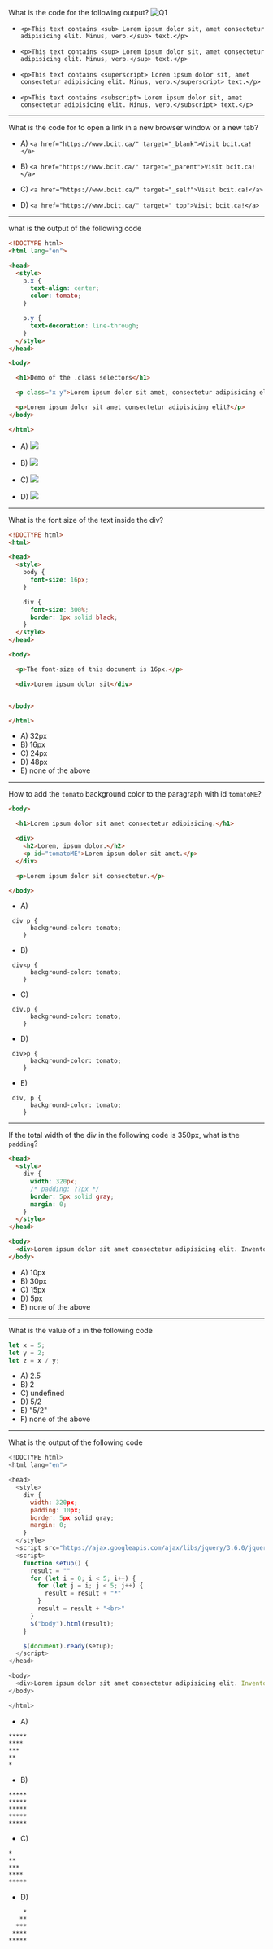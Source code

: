 
What is the code for the following output?
![Q1](https://cdn.discordapp.com/attachments/1017862173881544775/1032004879801127012/unknown.png)

- `<p>This text contains <sub> Lorem ipsum dolor sit, amet consectetur adipisicing elit. Minus, vero.</sub> text.</p>`

- `<p>This text contains <sup> Lorem ipsum dolor sit, amet consectetur adipisicing elit. Minus, vero.</sup> text.</p>`

- `<p>This text contains <superscript> Lorem ipsum dolor sit, amet consectetur adipisicing elit. Minus, vero.</superscript> text.</p>`

- `<p>This text contains <subscript> Lorem ipsum dolor sit, amet consectetur adipisicing elit. Minus, vero.</subscript> text.</p>`





---
<!-- q2 -->
What is the code for to open a link in a new browser window or a new tab?

- A) `<a href="https://www.bcit.ca/" target="_blank">Visit bcit.ca!</a>`

- B) `<a href="https://www.bcit.ca/" target="_parent">Visit bcit.ca!</a>`

- C) `<a href="https://www.bcit.ca/" target="_self">Visit bcit.ca!</a>`

- D) `<a href="https://www.bcit.ca/" target="_top">Visit bcit.ca!</a>`





---
what is the output of the following code
```html
<!DOCTYPE html>
<html lang="en">

<head>
  <style>
    p.x {
      text-align: center;
      color: tomato;
    }

    p.y {
      text-decoration: line-through;
    }
  </style>
</head>

<body>

  <h1>Demo of the .class selectors</h1>

  <p class="x y">Lorem ipsum dolor sit amet, consectetur adipisicing elit.</p>

  <p>Lorem ipsum dolor sit amet consectetur adipisicing elit?</p>
</body>

</html>
```

- A) ![](https://cdn.discordapp.com/attachments/1017862173881544775/1032007844326813706/unknown.png)

- B) ![](https://cdn.discordapp.com/attachments/1017862173881544775/1032008013134962778/unknown.png)

- C) ![](https://cdn.discordapp.com/attachments/1017862173881544775/1032008048589410314/unknown.png)

- D) ![](https://cdn.discordapp.com/attachments/1017862173881544775/1032008090083655741/unknown.png)





---
What is the font size of the text inside the div?

```html
<!DOCTYPE html>
<html>

<head>
  <style>
    body {
      font-size: 16px;
    }

    div {
      font-size: 300%;
      border: 1px solid black;
    }
  </style>
</head>

<body>

  <p>The font-size of this document is 16px.</p>

  <div>Lorem ipsum dolor sit</div>


</body>

</html>
```

- A) 32px
- B) 16px
- C) 24px
- D) 48px
- E) none of the above




---
How to add the `tomato` background color to the paragraph with id `tomatoME`?

```html
<body>

  <h1>Lorem ipsum dolor sit amet consectetur adipisicing.</h1>

  <div>
    <h2>Lorem, ipsum dolor.</h2>
    <p id="tomatoME">Lorem ipsum dolor sit amet.</p>
  </div>

  <p>Lorem ipsum dolor sit consectetur.</p>

</body>
```

- A) 
```
 div p {
      background-color: tomato;
    }
```

- B) 
```
 div<p {
      background-color: tomato;
    }
```

- C) 
```
 div.p {
      background-color: tomato;
    }
```

- D) 
```
 div>p {
      background-color: tomato;
    }
```

- E) 
```
 div, p {
      background-color: tomato;
    }
```


--- 
If the total width of the div in the following code is 350px, what is the `padding`?

```html
<head>
  <style>
    div {
      width: 320px;
      /* padding: ??px */
      border: 5px solid gray;
      margin: 0;
    }
  </style>
</head>

<body>
  <div>Lorem ipsum dolor sit amet consectetur adipisicing elit. Inventore, soluta!</div>
</body>
```


- A) 10px
- B) 30px
- C) 15px
- D) 5px
- E) none of the above


---
What is the value of `z` in the following code
```js
let x = 5;
let y = 2;
let z = x / y;
``` 

- A) 2.5
- B) 2
- C) undefined
- D) 5/2
- E) "5/2"
- F) none of the above

--- 
What is the output of the following code
```js
<!DOCTYPE html>
<html lang="en">

<head>
  <style>
    div {
      width: 320px;
      padding: 10px;
      border: 5px solid gray;
      margin: 0;
    }
  </style>
  <script src="https://ajax.googleapis.com/ajax/libs/jquery/3.6.0/jquery.min.js"></script>
  <script>
    function setup() {
      result = ""
      for (let i = 0; i < 5; i++) {
        for (let j = i; j < 5; j++) {
          result = result + "*"
        }
        result = result + "<br>"
      }
      $("body").html(result);
    }

    $(document).ready(setup);
  </script>
</head>

<body>
  <div>Lorem ipsum dolor sit amet consectetur adipisicing elit. Inventore, soluta!</div>
</body>

</html>
```

- A)
``` 
*****
****
***
**
*
```


- B)
``` 
*****
*****
*****
*****
*****
```


- C)
``` 
*
**
***
****
*****
```


- D)
``` 
    *
   **
  ***
 ****
*****
```
